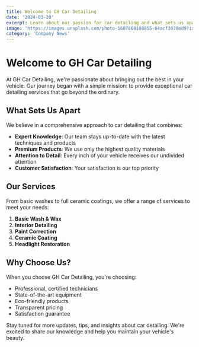 ```yaml
---
title: Welcome to GH Car Detailing
date: '2024-03-20'
excerpt: Learn about our passion for car detailing and what sets us apart in the industry.
image: 'https://images.unsplash.com/photo-1607860108855-64acf2078ed9?ixlib=rb-4.0.3&auto=format&fit=crop&w=1200&q=80'
category: 'Company News'
---
```


# Welcome to GH Car Detailing

At GH Car Detailing, we're passionate about bringing out the best in your vehicle. Our journey began with a simple mission: to provide exceptional car detailing services that go beyond the ordinary.

## What Sets Us Apart

We believe in a comprehensive approach to car detailing that combines:

- **Expert Knowledge**: Our team stays up-to-date with the latest techniques and products
- **Premium Products**: We use only the highest quality materials
- **Attention to Detail**: Every inch of your vehicle receives our undivided attention
- **Customer Satisfaction**: Your satisfaction is our top priority

## Our Services

From basic washes to full ceramic coatings, we offer a range of services to meet your needs:

1. **Basic Wash & Wax**
2. **Interior Detailing**
3. **Paint Correction**
4. **Ceramic Coating**
5. **Headlight Restoration**

## Why Choose Us?

When you choose GH Car Detailing, you're choosing:

- Professional, certified technicians
- State-of-the-art equipment
- Eco-friendly products
- Transparent pricing
- Satisfaction guarantee

Stay tuned for more updates, tips, and insights about car detailing. We're excited to share our knowledge and help you maintain your vehicle's beauty. 